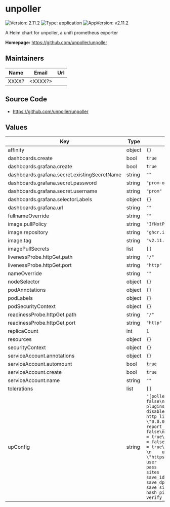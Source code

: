 # unpoller

![Version: 2.11.2](https://img.shields.io/badge/Version-2.11.2-informational?style=flat-square) ![Type: application](https://img.shields.io/badge/Type-application-informational?style=flat-square) ![AppVersion: v2.11.2](https://img.shields.io/badge/AppVersion-v2.11.2-informational?style=flat-square)

A Helm chart for unpoller, a unifi prometheus exporter

**Homepage:** <https://github.com/unpoller/unpoller>

## Maintainers

| Name | Email | Url |
| ---- | ------ | --- |
| XXXX? | <XXXX?> |  |

## Source Code

* <https://github.com/unpoller/unpoller>

## Values

| Key | Type | Default | Description |
|-----|------|---------|-------------|
| affinity | object | `{}` |  |
| dashboards.create | bool | `true` |  |
| dashboards.grafana.create | bool | `true` |  |
| dashboards.grafana.secret.existingSecretName | string | `""` |  |
| dashboards.grafana.secret.password | string | `"prom-operator"` |  |
| dashboards.grafana.secret.username | string | `"prom"` |  |
| dashboards.grafana.selectorLabels | object | `{}` |  |
| dashboards.grafana.url | string | `""` |  |
| fullnameOverride | string | `""` |  |
| image.pullPolicy | string | `"IfNotPresent"` |  |
| image.repository | string | `"ghcr.io/unpoller/unpoller"` |  |
| image.tag | string | `"v2.11.2"` |  |
| imagePullSecrets | list | `[]` |  |
| livenessProbe.httpGet.path | string | `"/"` |  |
| livenessProbe.httpGet.port | string | `"http"` |  |
| nameOverride | string | `""` |  |
| nodeSelector | object | `{}` |  |
| podAnnotations | object | `{}` |  |
| podLabels | object | `{}` |  |
| podSecurityContext | object | `{}` |  |
| readinessProbe.httpGet.path | string | `"/"` |  |
| readinessProbe.httpGet.port | string | `"http"` |  |
| replicaCount | int | `1` |  |
| resources | object | `{}` |  |
| securityContext | object | `{}` |  |
| serviceAccount.annotations | object | `{}` |  |
| serviceAccount.automount | bool | `true` |  |
| serviceAccount.create | bool | `true` |  |
| serviceAccount.name | string | `""` |  |
| tolerations | list | `[]` |  |
| upConfig | string | `"[poller]\n    debug = false\n    quiet = false\n    plugins = []\n[prometheus]\n  disable = false\n  http_listen = \"0.0.0.0:9130\"\n  report_errors = false\n[influxdb]\n  disable = true\n[unifi]\n    dynamic = false\n[loki]\n    disable = true\n[[unifi.controller]]    \n    url         = \"https://unifi.home:8443\"\n    user        = \"unifi\"\n    pass        = \"unifi\"\n    sites       = [\"all\"]\n    save_ids    = true\n    save_dpi    = true\n    save_sites  = true\n    hash_pii    = false\n    verify_ssl  = false\n"` |  |

